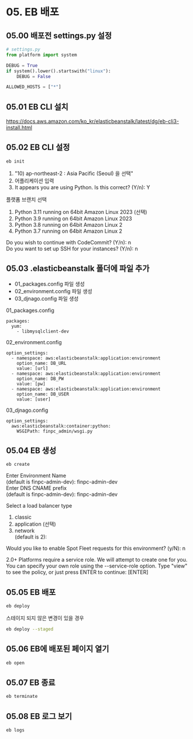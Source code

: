 # 05. EB 배포

## 05.00 배포전 settings.py 설정
```python
# settings.py
from platform import system

DEBUG = True
if system().lower().startswith("linux"):
    DEBUG = False

ALLOWED_HOSTS = ["*"]
```
## 05.01 EB CLI 설치
https://docs.aws.amazon.com/ko_kr/elasticbeanstalk/latest/dg/eb-cli3-install.html

## 05.02 EB CLI 설정
```bash
eb init
```
1. "10) ap-northeast-2 : Asia Pacific (Seoul) 을 선택"
2. 어플리케이션 입력
3. It appears you are using Python. Is this correct? (Y/n): Y 

플랫폼 브랜치 선택
1) Python 3.11 running on 64bit Amazon Linux 2023 (선택)
2) Python 3.9 running on 64bit Amazon Linux 2023
3) Python 3.8 running on 64bit Amazon Linux 2
4) Python 3.7 running on 64bit Amazon Linux 2

Do you wish to continue with CodeCommit? (Y/n): n\
Do you want to set up SSH for your instances? (Y/n): n 

## 05.03 .elasticbeanstalk 폴더에 파일 추가
* 01_packages.config 파일 생성
* 02_environment.config 파일 생성
* 03_djnago.config 파일 생성

01_packages.config
```text
packages:
  yum:
    - libmysqlclient-dev
```

02_environment.config
```text
option_settings:
  - namespace: aws:elasticbeanstalk:application:environment
    option_name: DB_URL
    value: [url]
  - namespace: aws:elasticbeanstalk:application:environment
    option_name: DB_PW
    value: [pw]
  - namespace: aws:elasticbeanstalk:application:environment
    option_name: DB_USER
    value: [user]
```

03_djnago.config
```text
option_settings:
  aws:elasticbeanstalk:container:python:
    WSGIPath: finpc_admin/wsgi.py
```

## 05.04 EB 생성
```bash
eb create
```
Enter Environment Name\
(default is finpc-admin-dev): finpc-admin-dev\
Enter DNS CNAME prefix\
(default is finpc-admin-dev): finpc-admin-dev

Select a load balancer type
1) classic
2) application (선택)
3) network\
(default is 2): 

Would you like to enable Spot Fleet requests for this environment? (y/N): n


2.0+ Platforms require a service role. We will attempt to create one for you. You can specify your own role using the --service-role option.
Type "view" to see the policy, or just press ENTER to continue: [ENTER] 



## 05.05 EB 배포
```bash
eb deploy
```
스테이지 되지 않은 변경이 있을 경우
```bash
eb deploy --staged
```


## 05.06 EB에 배포된 페이지 열기
```bash
eb open
```

## 05.07 EB 종료
```bash
eb terminate
```

## 05.08 EB 로그 보기
```bash
eb logs
```


